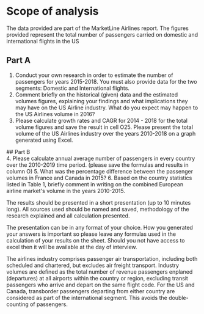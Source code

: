 # Scope of analysis
The data provided are part of the MarketLine Airlines report. The figures provided represent the total number of passengers carried on domestic and international flights in the US

## Part A
1. Conduct your own research in order to estimate the number of passengers for years 2015-2018. You must also provide data for the two segments: Domestic and International flights.
2. Comment briefly on the historical (given) data and the estimated volumes figures, explaining your findings and what implications they may have on the US Airline industry. What do you expect may happen to the US Airlines volume in 2016? 
3. Please calculate growth rates and CAGR for 2014 - 2018 for the total volume figures and save the result in cell O25. Please present the total volume of the US Airlines industry over the years 2010-2018 on a graph generated using Excel.
												
## Part B													
4. Please calculate annual average number of passengers in every country over the 2010-2019 time period. (please save the formulas and results in column O)
5. What was the percentage difference between the passenger volumes in France and Canada in 2015?
6. Based on the country statistics listed in Table 1, briefly comment in writing on the combined European airline market's volume in the years 2010-2015.

The results should be presented in a short presentation (up to 10 minutes long). All sources used should be named and saved, methodology of the research explained and all calculation presented. 

The presentation can be in any format of your choice. How you generated your answers is important so please leave any formulas used in the calculation of your results on the sheet. Should you not have access to excel then it will be available at the day of interview. 

The airlines industry comprises passenger air transportation, including both scheduled and chartered, but excludes air freight transport. Industry volumes are defined as the total number of revenue passengers enplaned (departures) at all airports within the country or region, excluding transit passengers who arrive and depart on the same flight code. For the US and Canada, transborder passengers departing from either country are considered as part of the international segment. This avoids the double-counting of passengers. 													
													
													
													